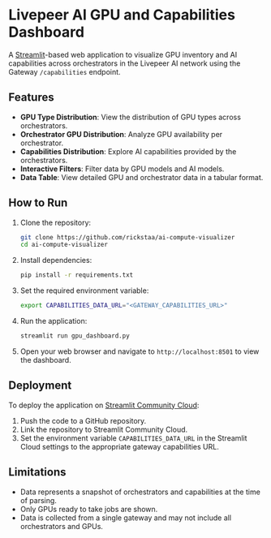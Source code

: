 # Livepeer AI GPU and Capabilities Dashboard

A [Streamlit](https://streamlit.io/)-based web application to visualize GPU inventory
and AI capabilities across orchestrators in the Livepeer AI network using the Gateway
`/capabilities` endpoint.

## Features

- **GPU Type Distribution**: View the distribution of GPU types across orchestrators.
- **Orchestrator GPU Distribution**: Analyze GPU availability per orchestrator.
- **Capabilities Distribution**: Explore AI capabilities provided by the orchestrators.
- **Interactive Filters**: Filter data by GPU models and AI models.
- **Data Table**: View detailed GPU and orchestrator data in a tabular format.

## How to Run

1. Clone the repository:

    ```bash
    git clone https://github.com/rickstaa/ai-compute-visualizer
    cd ai-compute-visualizer
    ```

2. Install dependencies:

    ```bash
    pip install -r requirements.txt
    ```

3. Set the required environment variable:

    ```bash
    export CAPABILITIES_DATA_URL="<GATEWAY_CAPABILITIES_URL>"
    ```

4. Run the application:

    ```bash
    streamlit run gpu_dashboard.py
    ```

5. Open your web browser and navigate to `http://localhost:8501` to view the dashboard.

## Deployment

To deploy the application on [Streamlit Community Cloud](https://streamlit.io/cloud):

1. Push the code to a GitHub repository.
2. Link the repository to Streamlit Community Cloud.
3. Set the environment variable `CAPABILITIES_DATA_URL` in the Streamlit Cloud settings
   to the appropriate gateway capabilities URL.

## Limitations

- Data represents a snapshot of orchestrators and capabilities at the time of parsing.
- Only GPUs ready to take jobs are shown.
- Data is collected from a single gateway and may not include all orchestrators and GPUs.
